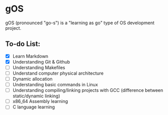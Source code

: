 # gOS
gOS (pronounced "go-s") is a "learning as go" type of OS development project.

## To-do List:
- [x] Learn Markdown
- [x] Understanding Git & Github
- [ ] Understanding Makefiles
- [ ] Understand computer physical architecture
- [ ] Dynamic allocation
- [ ] Understanding basic commands in Linux
- [ ] Understanding compiling/linking projects with GCC (difference between static/dynamic linking) 
- [ ] x86_64 Assembly learning
- [ ] C language learning
